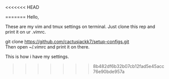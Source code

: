<<<<<<< HEAD

=======
Hello, 

These are my vim and tmux settings on terminal. Just clone this rep and print it on ur .vimrc.

git clone https://github.com/cactusjackk7/setup-configs.git  
Then open ~/.vimrc and print it on there.

This is how i have my settings.
>>>>>>> 8b482df6b32b07cb12fad5e45acc76e90bde957a
